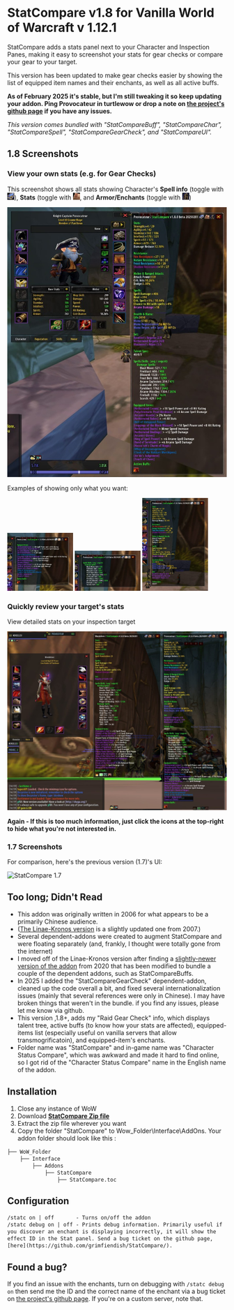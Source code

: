 # StatCompare v1.8 for Vanilla World of Warcraft v 1.12.1
StatCompare adds a stats panel next to your Character and Inspection Panes, making it easy to screenshot your stats for gear checks or compare your gear to your target.

This version has been updated to make gear checks easier by showing the list of equipped item names and their enchants, as well as all active buffs.

<b>As of February 2025 it's stable, but I'm still tweaking it so keep updating your addon. Ping Provocateur in turtlewow or drop a note on [the project's github page](https://github.com/grimfiendish/StatCompare) if you have any issues.</b>

_This version comes bundled with "StatCompareBuff", "StatCompareChar", "StatCompareSpell", "StatCompareGearCheck", and "StatCompareUI"._


## 1.8 Screenshots

### View  your own stats (e.g. for Gear Checks)

This screenshot shows all stats showing 
Character's **Spell info** (toggle with <img src="https://raw.githubusercontent.com/grimfiendish/StatCompare/9ce8af148fcce7a9273114824a7d90ce8f1ebb33/media/inv_misc_book_08.jpg" alt="Spellbook" height="16px"/>),
 **Stats** (toggle with <img src="https://raw.githubusercontent.com/grimfiendish/StatCompare/9ce8af148fcce7a9273114824a7d90ce8f1ebb33/media/inv_misc_note_01.jpg" alt="Note Icon" height="16px"/>,
 and **Armor/Enchants** (toggle with <img src="https://raw.githubusercontent.com/grimfiendish/StatCompare/9ce8af148fcce7a9273114824a7d90ce8f1ebb33/media/inv_helmet_10.jpg" alt="Armor" height="16px"/>)

![Use StatCompare to view your own stats](https://raw.githubusercontent.com/grimfiendish/StatCompare/129ac15b6b7b0308f0a14a214fcf9b0d3e9a2092/media/Character%20-%20Show%20Armor%20-%20Show%20Spells%20-%20Show%20Stats.jpg)

Examples of showing only what you want:

<img src="https://raw.githubusercontent.com/grimfiendish/StatCompare/129ac15b6b7b0308f0a14a214fcf9b0d3e9a2092/media/Character%20-%20Show%20Armor%20-%20Hide%20Spells%20-%20Hide%20Stats.jpg" width="30%" title="Show Armor/Enchants"></img> 
<img src="https://raw.githubusercontent.com/grimfiendish/StatCompare/129ac15b6b7b0308f0a14a214fcf9b0d3e9a2092/media/Character%20-%20Hide%20Armor%20-%20Show%20Spells%20-%20Hide%20Stats.jpg" width="30%" title="Show Spell info"></img> 
<img src="https://raw.githubusercontent.com/grimfiendish/StatCompare/129ac15b6b7b0308f0a14a214fcf9b0d3e9a2092/media/Character%20-%20Hide%20Armor%20-%20Hide%20Spells%20-%20Show%20Stats.jpg" width="30%" title="Show Character Statistics"></img> 

### Quickly review your target's stats

View detailed stats on your inspection target

![Use StatCompare to view your own stats](https://raw.githubusercontent.com/grimfiendish/StatCompare/129ac15b6b7b0308f0a14a214fcf9b0d3e9a2092/media/Inspect%20-%20Show%20Armor%20-%20Show%20Spells%20-%20Show%20Stats.jpg)

**Again - If this is too much information, just click the icons at the top-right to hide what you're not interested in.**

### 1.7 Screenshots

For comparison, here's the previous version (1.7)'s UI:

![StatCompare 1.7](https://user-images.githubusercontent.com/24671466/27562912-1a698a34-5acf-11e7-9bac-b029c9160eb4.png)


## Too long; Didn't Read

* This addon was originally written in 2006 for what appears to be a primarily Chinese audience.
* ([The Linae-Kronos version](https://github.com/Linae-Kronos/StatCompare) is a slightly updated one from 2007.) 
* Several dependent-addons were created to augment StatCompare and were floating separately (and, frankly, I thought were totally gone from the internet)
* I moved off of the Linae-Kronos version after finding a [slightly-newer version of the addon](https://gitee.com/shines77/TurtleWoW_AddOns) from 2020 that has been modified to bundle a couple of the dependent addons, such as StatCompareBuffs.
* In 2025 I added the "StatCompareGearCheck" dependent-addon, cleaned up the code overall a bit, and fixed several internationalization issues (mainly that several references were only in Chinese). I may have broken things that weren't in the bundle. if you find any issues, please let me know via github.
* This version ,1.8+,  adds my "Raid Gear Check" info, which displays talent tree, active buffs (to know how your stats are affected), equipped-items list (especially useful on vanilla servers that allow transmogrificatoin), and equipped-item's enchants.
* Folder name was "StatCompare" and in-game name was "Character Status Compare", which was awkward and made it hard to find online, so I got rid of the "Character Status Compare" name in the English name of the addon.


## Installation
1. Close any instance of WoW
2. Download **[StatCompare Zip file](https://github.com/grimfiendish/StatCompare/archive/master.zip)**
3. Extract the zip file wherever you want
4. Copy the folder "StatCompare" to Wow_Folder\Interface\AddOns. Your addon folder should look like this :
```
├── WoW_Folder
    ├── Interface
        ├── Addons
            ├── StatCompare
            	├── StatCompare.toc
```

## Configuration

```
/statc on | off       - Turns on/off the addon
/statc debug on | off - Prints debug information. Primarily useful if you discover an enchant is displaying incorrectly, it will show the effect ID in the Stat panel. Send a bug ticket on the github page, [here](https://github.com/grimfiendish/StatCompare/).
```

## Found a bug?

If you find an issue with the enchants, turn on debugging with `/statc debug on` then send me the ID and the correct name of the enchant via a bug ticket on [the project's github page](https://github.com/grimfiendish/StatCompare). If you're on a custom server, note that.


